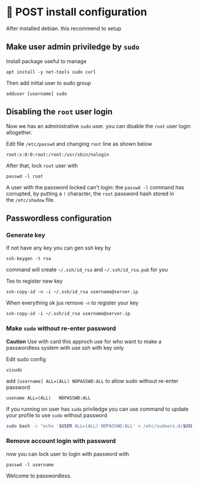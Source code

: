 # :wrench: POST install configuration

After installed debian. this recommend to setup

## Make user admin priviledge by `sudo`

Install package useful to manage

``` shell
apt install -y net-tools sudo curl
```

Then add initial user to sudo group

``` shell
adduser [username] sudo
```

## Disabling the `root` user login

Now we has an administrative `sudo` user. you can disable the `root` user login altogether.

Edit file `/etc/passwd` and changing `root` line as shown below

``` shell
root:x:0:0:root:/root:/usr/sbin/nologin
```

After that, lock `root` user with

``` shell
passwd -l root
```

A user with the password locked can't login: the `passwd -l` command has corrupted, by putting a `!` character, the `root` password hash stored in the `/etc/shadow` file.

## Passwordless configuration

### Generate key

If not have any key you can gen ssh key by

```shell
ssh-keygen -t rsa
```

command will create `~/.ssh/id_rsa` and `~/.ssh/id_rsa.pub` for you

Tes to register new key

```shell
ssh-copy-id -n -i ~/.ssh/id_rsa username@server.ip
```

When everything ok jus remove `-n` to register your key

```shell
ssh-copy-id -i ~/.ssh/id_rsa username@server.ip
```

### Make `sudo` without re-enter password

**Caution** Use with card this approch use for who want to make a passwordless system with use ssh with key only

Edit sudo config

```shell
visudo
```

add `[username] ALL=(ALL) NOPASSWD:ALL` to allow sudo without re-enter password

```shell
usename ALL=(ALL)   NOPASSWD:ALL
```

If you running on user has `sudo` priviledge you can use command to update your profile to use `sudo` without password

```sh
sudo bash -c "echo '$USER ALL=(ALL) NOPASSWD:ALL' > /etc/sudoers.d/$USER && chmod 0440 /etc/sudoers.d/$USER"
```

### Remove account login with password

now you can lock user to login with password with

```shell
passwd -l username
```

Welcome to passwordless.
